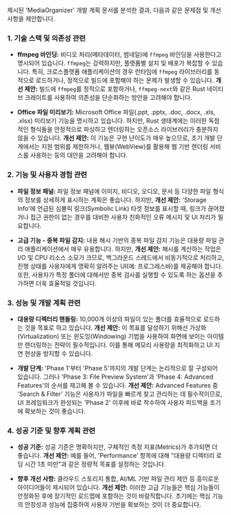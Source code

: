 제시된 'MediaOrganizer' 개발 계획 문서를 분석한 결과, 다음과 같은 문제점 및 개선 사항을 제안합니다.

### 1. 기술 스택 및 의존성 관련
* **ffmpeg 바인딩:** 비디오 처리(메타데이터, 썸네일)에 `ffmpeg` 바인딩을 사용한다고 명시되어 있습니다. `ffmpeg`는 강력하지만, 플랫폼별 설치 및 배포가 복잡할 수 있습니다. 특히, 크로스플랫폼 애플리케이션의 경우 런타임에 `ffmpeg` 라이브러리를 동적으로 로드하거나, 정적으로 빌드에 포함해야 하는 문제가 발생할 수 있습니다. **개선 제안:** 빌드에 `ffmpeg`를 정적으로 포함하거나, `ffmpeg-next`와 같은 Rust 네이티브 크레이트를 사용하여 의존성을 단순화하는 방안을 고려해야 합니다.

* **Office 파일 미리보기:** Microsoft Office 파일(.ppt, .pptx, .doc, .docx, .xls, .xlsx) 미리보기 기능을 명시하고 있습니다. 하지만, Rust 생태계에는 이러한 독점적인 형식들을 안정적으로 파싱하고 렌더링하는 오픈소스 라이브러리가 충분하지 않을 수 있습니다. **개선 제안:** 이 기능은 구현 난이도가 매우 높으므로, 초기 개발 단계에서는 지원 범위를 제한하거나, 웹뷰(WebView)를 활용해 웹 기반 렌더링 서비스를 사용하는 등의 대안을 고려해야 합니다.

### 2. 기능 및 사용자 경험 관련
* **파일 정보 패널:** 파일 정보 패널에 이미지, 비디오, 오디오, 문서 등 다양한 파일 형식의 정보를 상세하게 표시하는 계획은 좋습니다. 하지만, **개선 제안:** 'Storage Info'에 언급된 심볼릭 링크(Symbolic Link) 타겟 정보를 표시할 때, 링크가 끊어졌거나 접근 권한이 없는 경우를 대비한 사용자 친화적인 오류 메시지 및 UI 처리가 필요합니다.

* **고급 기능 - 중복 파일 감지:** 내용 해시 기반의 중복 파일 감지 기능은 대용량 파일 관리 애플리케이션에서 매우 유용합니다. 하지만, **개선 제안:** 해시를 계산하는 작업은 I/O 및 CPU 리소스 소모가 크므로, 백그라운드 스레드에서 비동기적으로 처리하고, 진행 상태를 사용자에게 명확히 알려주는 UI(예: 프로그레스바)를 제공해야 합니다. 또한, 사용자가 특정 폴더에 대해서만 중복 검사를 실행할 수 있도록 하는 옵션을 추가하면 더욱 효율적일 것입니다.

### 3. 성능 및 개발 계획 관련
* **대용량 디렉터리 핸들링:** 10,000개 이상의 파일이 있는 폴더를 효율적으로 로드하는 것을 목표로 하고 있습니다. **개선 제안:** 이 목표를 달성하기 위해선 가상화(Virtualization) 또는 윈도잉(Windowing) 기법을 사용하여 화면에 보이는 아이템만 렌더링하는 전략이 필수적입니다. 이를 통해 메모리 사용량을 최적화하고 UI 지연 현상을 방지할 수 있습니다.

* **개발 단계:** 'Phase 1'부터 'Phase 5'까지의 개발 단계는 논리적으로 잘 구성되어 있습니다. 그러나 'Phase 3: File Preview System'과 'Phase 4: Advanced Features'의 순서를 재고해 볼 수 있습니다. **개선 제안:** Advanced Features 중 'Search & Filter' 기능은 사용자가 파일을 빠르게 찾고 관리하는 데 필수적이므로, UI 프레임워크가 완성되는 'Phase 2' 이후에 바로 착수하여 사용자 피드백을 조기에 확보하는 것이 좋습니다.

### 4. 성공 기준 및 향후 계획 관련
* **성공 기준:** 성공 기준은 명확하지만, 구체적인 측정 지표(Metrics)가 추가되면 더 좋습니다. **개선 제안:** 예를 들어, 'Performance' 항목에 대해 "대용량 디렉터리 로딩 시간 1초 미만"과 같은 정량적 목표를 설정하는 것입니다.

* **향후 개선 사항:** 클라우드 스토리지 통합, AI/ML 기반 파일 관리 제안 등 흥미로운 아이디어들이 제시되어 있습니다. **개선 제안:** 이러한 고급 기능들은 핵심 기능들이 안정화된 후에 장기적인 로드맵에 포함하는 것이 바람직합니다. 초기에는 핵심 기능의 안정성과 성능에 집중하여 사용자 기반을 확보하는 것이 더 중요합니다.